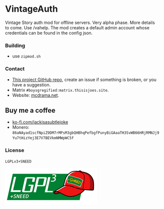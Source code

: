 # VintageAuth
Vintage Story auth mod for offline servers. Very alpha phase.
More details to come. Use /vahelp. The mod creates a default admin account whose credentials can be found in the config json.


### Building
* use `zipmod.sh`

### Contact
* [This project GitHub repo](https://github.com/trollogyadherent/vintageauth), create an issue if something is broken, or you have a suggestion.
* Matrix `#boysgregified:matrix.thisisjoes.site`.
* Website: [mcdrama.net](https://www.mcdrama.net/articles/mods.html).

## Buy me a coffee
* [ko-fi.com/jackisasubtlejoke](https://ko-fi.com/jackisasubtlejoke)
* Monero: `86aNAyad1scfNpiZ9DM7rMPsM3gbQHBhqPefbgfPunyBiGAaaTH3SvWB66HRjRMNJj9Yu7tHizYej3E7V7BEVkmNMWpWC5f`

### License
`LGPLv3+SNEED`

![license](lgplsneed_small.png)